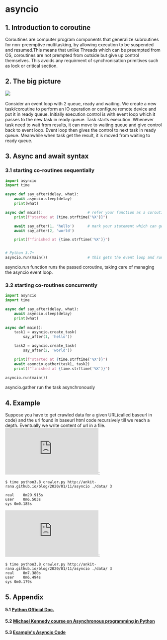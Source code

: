 # asyncio

## 1. Introduction to coroutine

Coroutines are computer program components that generalize subroutines for non-preemptive multitasking, 
by allowing execution to be suspended and resumed.This means that unlike Threads which can be preempted 
from OS, coroutines are not prempted from outside but give up control themselves. This avoids any requirment 
of synchronisation primitives such as lock or critical section.

## 2. The big picture

<div><img src="../../../../../images/diagram.png"></div><br>
Consider an event loop with 2 queue, ready and waiting. We create a new task/coroutine to perform an IO 
operation or configure remote device and put it in ready queue. Initially execution control is with event
loop which it passes to the new task in ready queue. Task starts execution. Whenever task need to wait 
from results, it can move to waiting queue and give control back to event loop. Event loop then gives the
control to next task in ready queue. Meanwhile when task get the result, it is moved from waiting to ready
queue. 

## 3. Async and await syntax
### 3.1 starting co-routines sequentially 

```python
import asyncio
import time

async def say_after(delay, what):
    await asyncio.sleep(delay)
    print(what)

async def main():                    # refer your function as a coroutine
    print(f"started at {time.strftime('%X')}")

    await say_after(1, 'hello')      # mark your statement which can go for IO bound work
    await say_after(2, 'world')

    print(f"finished at {time.strftime('%X')}")


# Python 3.7+
asyncio.run(main())                  # this gets the event loop and runs the coroutine
```
asyncio.run function runs the passed coroutine, taking care of managing the asyncio event loop.

### 3.2 starting co-routines concurrently 

```python
import asyncio
import time

async def say_after(delay, what):
    await asyncio.sleep(delay)
    print(what)
    
async def main():
    task1 = asyncio.create_task(
        say_after(1, 'hello'))

    task2 = asyncio.create_task(
        say_after(2, 'world'))

    print(f"started at {time.strftime('%X')}")
    await asyncio.gather(task1, task2)   
    print(f"finished at {time.strftime('%X')}")
    
asyncio.run(main())
```
asyncio.gather run the task asynchronously
## 4. Example

Suppose you have to get crawled data for a given URL(called baseurl in code) and the url found in baseurl html code recursively till we reach a depth. Eventually we write content of url in a file. <br>
![Synchronous code](https://github.com/Ankit-rana/tiny-search-engine/blob/master/crawler.py):
```
$ time python3.8 crawler.py http://ankit-rana.github.io/blog/2020/01/11/asyncio ./data/ 3

real	0m29.915s
user	0m6.503s
sys	0m0.185s
```
![Asynchronous code](https://github.com/Ankit-rana/tiny-search-engine/blob/async_version/crawler.py):
```
$ time python3.8 crawler.py http://ankit-rana.github.io/blog/2020/01/11/asyncio ./data/ 3
real	0m7.380s
user	0m6.494s
sys	0m0.179s
```

## 5. Appendix


#### 5.1 [Python Official Doc.](https://docs.python.org/3.7/library/asyncio.html)<br>
#### 5.2 [Michael Kennedy course on Asynchronous programming in Python](https://training.talkpython.fm/courses/explore_async_python/async-in-python-with-threading-and-multiprocessing)
#### 5.3 <a href="https://github.com/Ankit-rana/tiny-search-engine/blob/async_version/crawler.py">Example's Asyncio Code</a>
